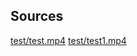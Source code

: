 ## Sources
[test/test.mp4](https://www.youtube.com/watch?v=B66jkyYQJFU)
[test/test1.mp4](https://www.youtube.com/watch?v=IV8B7geg6Dk)
